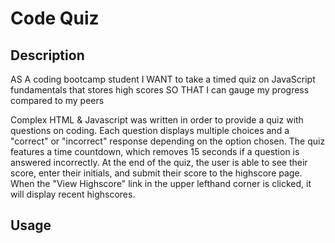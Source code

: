 # Code Quiz

## Description
AS A coding bootcamp student
I WANT to take a timed quiz on JavaScript fundamentals that stores high scores
SO THAT I can gauge my progress compared to my peers

Complex HTML & Javascript was written in order to provide a quiz with questions on coding. Each question displays multiple choices and a "correct" or "incorrect" response depending on the option chosen. The quiz features a time countdown, which removes 15 seconds if a question is answered incorrectly. At the end of the quiz, the user is able to see their score, enter their initials, and submit their score to the highscore page. When the "View Highscore" link in the upper lefthand corner is clicked, it will display recent highscores.


## Usage



